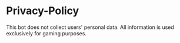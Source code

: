 # Privacy-Policy
This bot does not collect users' personal data. All information is used exclusively for gaming purposes.
